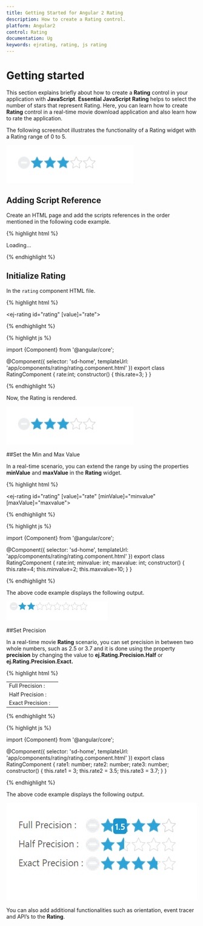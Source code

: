 ```yaml
---
title: Getting Started for Angular 2 Rating
description: How to create a Rating control.
platform: Angular2
control: Rating
documentation: Ug
keywords: ejrating, rating, js rating
---
```


# Getting started

This section explains briefly about how to create a **Rating** control in your application with **JavaScript**. **Essential JavaScript** **Rating** helps to select the number of stars that represent Rating. Here, you can learn how to create **Rating** control in a real-time movie download application and also learn how to rate the application.

The following screenshot illustrates the functionality of a Rating widget with a Rating range of 0 to 5. 

![](Getting-Started_images/Getting-Started_img1.png) 

## Adding Script Reference

Create an HTML page and add the scripts references in the order mentioned in the following code example.

{% highlight html %}

<!DOCTYPE html>
<html>
   <head> 
    <link href="//cdn.syncfusion.com/{{ site.releaseversion }}/js/web/flat-azure/ej.web.all.min.css" rel="stylesheet" />
    <script src="node_modules/core-js/client/shim.min.js"></script>
    <script src="node_modules/zone.js/dist/zone.js"></script>
    <script src="node_modules/reflect-metadata/Reflect.js"></script>
    <script src="node_modules/systemjs/dist/system.src.js"></script>
    <script src="https://code.jquery.com/jquery-3.0.0.min.js"></script>  
    <script src="http://cdn.syncfusion.com/{{ site.releaseversion }}/js/web/ej.web.all.min.js" type="text/javascript"></script>
    <script src ="http://cdn.syncfusion.com/{{ site.releaseversion }}/js/common/ej.angular2.min.js"></script>
    <script src="systemjs.config.js"></script>
  </head>
  <body>
   <ej-app>Loading...</ej-app>
  </body>
</html>

{% endhighlight %}

## Initialize Rating

In the `rating` component HTML file.

{% highlight html %}

<ej-rating id="rating" [value]="rate"></ej-rating>

{% endhighlight %} 
 
{% highlight js %}

import {Component} from '@angular/core';

@Component({
  selector: 'sd-home',
  templateUrl: 'app/components/rating/rating.component.html'
})
export class RatingComponent { 
    rate:int;
    constructor() {
        this.rate=3;
    }
}

{% endhighlight %}

Now, the Rating is rendered.

![](Getting-Started_images/Getting-Started_img2.png)

##Set the Min and Max Value

In a real-time scenario, you can extend the range by using the properties **minValue** and **maxValue** in the **Rating** widget. 

{% highlight html %}

<ej-rating id="rating" [value]="rate" [minValue]="minvalue" [maxValue]="maxvalue"></ej-rating>

{% endhighlight %}

{% highlight js %}

import {Component} from '@angular/core';

@Component({
  selector: 'sd-home',
  templateUrl: 'app/components/rating/rating.component.html'
})
export class RatingComponent {
    rate:int;
    minvalue: int;
    maxvalue: int;
    constructor() {
        this.rate=4;
        this.minvalue=2;
        this.maxvalue=10;
    }
}

{% endhighlight %}

The above code example displays the following output.

![](Getting-Started_images/Getting-Started_img3.png)

##Set Precision

In a real-time movie **Rating** scenario, you can set precision in between two whole numbers, such as 2.5 or 3.7 and it is done using the property **precision** by changing the value to **ej.Rating.Precision.Half** or **ej.Rating.Precision.Exact.**

{% highlight html %}

 <table>
     <tr>
    <td valign="top">Full Precision :
    </td>
    <td>
    <ej-rating id="ratingDefault1" [value]="rate1">
  </ej-rating>
  </td>
  </tr>
  <tr>
    <td valign="top">Half Precision :
    </td>
    <td>
    <ej-rating id="ratingDefault2" [value]="rate2" precision="half">
  </ej-rating>
  </td>
  </tr>
  <tr>
    <td valign="top">Exact Precision :
    </td>
    <td>
    <ej-rating id="ratingDefault3" [value]="rate3" precision="exact">
  </ej-rating>
  </td>
  </tr>
  </table>

{% endhighlight %}

{% highlight js %}

import {Component} from '@angular/core';

@Component({
  selector: 'sd-home',
  templateUrl: 'app/components/rating/rating.component.html'
})
export class RatingComponent {
    rate1: number;
    rate2: number;
    rate3: number;
    constructor() {
        this.rate1 = 3;
        this.rate2 = 3.5;
        this.rate3 = 3.7;
    }
}

{% endhighlight %}

The above code example displays the following output.

![](Getting-Started_images/Getting-Started_img4.jpeg)

You can also add additional functionalities such as orientation, event tracer and API’s to the **Rating**. 

